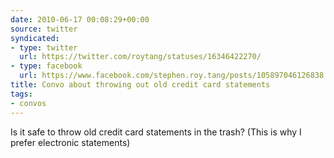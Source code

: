 ```yaml
---
date: 2010-06-17 00:08:29+00:00
source: twitter
syndicated:
- type: twitter
  url: https://twitter.com/roytang/statuses/16346422270/
- type: facebook
  url: https://www.facebook.com/stephen.roy.tang/posts/105897046126838
title: Convo about throwing out old credit card statements
tags:
- convos
---
```


Is it safe to throw old credit card statements in the trash? (This is why I prefer electronic statements)